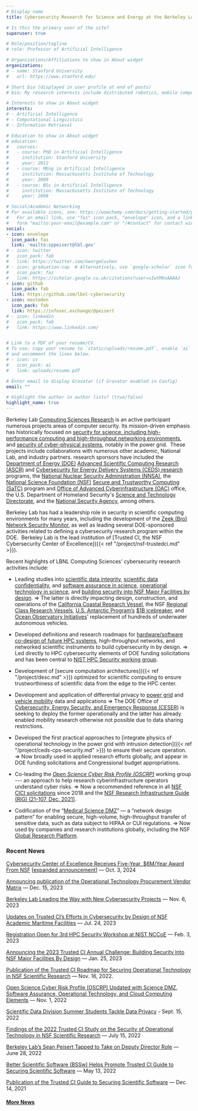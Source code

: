 ```yaml
---
# Display name
title: Cybersecurity Research for Science and Energy at the Berkeley Lab

# Is this the primary user of the site?
superuser: true

# Role/position/tagline
# role: Professor of Artificial Intelligence

# Organizations/Affiliations to show in About widget
organizations:
# - name: Stanford University
#   url: https://www.stanford.edu/

# Short bio (displayed in user profile at end of posts)
# bio: My research interests include distributed robotics, mobile computing and programmable matter.

# Interests to show in About widget
interests:
# - Artificial Intelligence
# - Computational Linguistics
# - Information Retrieval

# Education to show in About widget
# education:
#   courses:
#   - course: PhD in Artificial Intelligence
#     institution: Stanford University
#     year: 2012
#   - course: MEng in Artificial Intelligence
#     institution: Massachusetts Institute of Technology
#     year: 2009
#   - course: BSc in Artificial Intelligence
#     institution: Massachusetts Institute of Technology
#     year: 2008

# Social/Academic Networking
# For available icons, see: https://wowchemy.com/docs/getting-started/page-builder/#icons
#   For an email link, use "fas" icon pack, "envelope" icon, and a link in the
#   form "mailto:your-email@example.com" or "/#contact" for contact widget.
social:
- icon: envelope
  icon_pack: fas
  link: 'mailto:sppeisert@lbl.gov'
# - icon: twitter
#   icon_pack: fab
#   link: https://twitter.com/GeorgeCushen
# - icon: graduation-cap  # Alternatively, use `google-scholar` icon from `ai` icon pack
#   icon_pack: fas
#   link: https://scholar.google.co.uk/citations?user=sIwtMXoAAAAJ
- icon: github
  icon_pack: fab
  link: https://github.com/lbnl-cybersecurity
- icon: mastodon
  icon_pack: fab
  link: https://infosec.exchange/@peisert
# - icon: linkedin
#   icon_pack: fab
#   link: https://www.linkedin.com/


# Link to a PDF of your resume/CV.
# To use: copy your resume to `static/uploads/resume.pdf`, enable `ai` icons in `params.toml`, 
# and uncomment the lines below.
# - icon: cv
#   icon_pack: ai
#   link: uploads/resume.pdf

# Enter email to display Gravatar (if Gravatar enabled in Config)
email: ""

# Highlight the author in author lists? (true/false)
highlight_name: true
---
```


Berkeley Lab [Computing Sciences Research][CRD] is an active participant numerous projects areas of computer security. Its mission-driven emphasis has historically focused on [security for science, including high-performance computing and high-throughput networking environments](/research/research-cyberinfrastructure), and [security of cyber-physical systems](/research/ceds/), notably in the power grid.  These projects include collaborations with numerous other academic, National Lab, and industry partners.  research sponsors have included the [Department of Energy (DOE)][DOE] [Advanced Scientific Computing Research (ASCR)][ASCR] and [Cybersecurity for Energy Delivery Systems (CEDS) research][CEDS research] programs, the [National Nuclear Security Administration (NNSA)](http://nnsa.energy.gov), the [National Science Foundation (NSF)][NSF]  [Secure and Trustworthy Computing (SaTC)](https://www.nsf.gov/funding/pgm_summ.jsp?from=fund&orgAbbr=NSF&pims_id=504709) program and [Office of Advanced Cyberinfrastructure (OAC)](https://www.nsf.gov/div/index.jsp?div=OAC) office, the U.S. Department of Homeland Security's [Science and Technology Directorate](https://www.dhs.gov/science-and-technology), and the [National Security Agency][NSA], among others.  

[ASCR]: https://science.osti.gov/ascr/
[CEDS research]: https://www.energy.gov/ceser/activities/cybersecurity-critical-energy-infrastructure/cybersecurity-research-development-and
[DOE]: https://www.energy.gov
[NSA]: https://www.nsa.gov
[NNSA]: https://nnsa.energy.gov
[NSF]: https://www.nsf.gov

Berkeley Lab has had a leadership role in security in scientific computing environments for many years, including the development of the [Zeek (Bro) Network Security Monitor][Zeek], as well as leading several DOE-sponsored activities related to defining a cybersecurity research program within the DOE.  <!--More recently, Berkeley Lab led the coordination of the ["Cyber research" Enterprise Cyber Capability (ECC)][iJC3] of the DOE-wide Integrated Joint Cybersecurity Coordination Center (iJC3) — a sponsored research program involving ten DOE National Laboratories as performers.-->  Berkeley Lab is the lead institution of [Trusted CI, the NSF Cybersecurity Center of Excellence]({{< ref "/project/nsf-trustedci.md" >}}).

[CRD]: https://crd.lbl.gov
[Zeek]: https://www.zeek.org
[iJC3]: https:/ijc3.lbl.gov

Recent highlights of LBNL Computing Sciences' cybersecurity research activities include:

<!--
* Developing findings reports and solutions guides for [scientific data integrity](http://hdl.handle.net/2022/24910), [scientific data confidentiality](https://escholarship.org/uc/item/7cz7m1ws), [software assurance in science](https://blog.trustedci.org/2021/12/publication-of-trusted-ci-guide-to.html), the [security of operational technology in science](https://blog.trustedci.org/2022/01/announcing-2022-trusted-ci-annual.html), and [building security into maritime and polar NSF Major Facilities by design](https://blog.trustedci.org/2023/01/announcing-2023-trusted-ci-annual.htm).

* Development of [secure computation architectures]({{< ref "/project/desc.md" >}}) optimized for scientific computing to ensure trustworthiness of scientific data from the edge to the HPC center.

* Development and application of differential privacy to [power grid]({{< ref "/project/ceds-privacy.md" >}}) and [vehicle mobility]({{< ref "/project/csr-private-data.md" >}}) data and applications.

* Development of security monitoring systems for cyber-physical systems that [integrate insights about the physical limitations of those systems into network security monitoring]({{< ref "/project/ceds-cps-security.md" >}}) and that [leverage high-resolution physical sensors combined with SCADA to identify cyberattacks on power grid distribution systems]({{< ref "/project/ceds-upmu.md" >}}).

* Co-leading the development of the [Open Science Cyber Risk Profile (OSCRP)](http://trustedci.github.io/OSCRP/) --- a document designed to help researchers understand the cyber risks to their work.  

* Development of the [Medical Science DMZ]({{< ref "/project/medical-science-dmz.md" >}}) design pattern as a method that allows data flows at scale while simultaneously addressing the HIPAA Security Rule and related regulations governing biomedical data and appropriately managing risk.

-->

* Leading studies into [scientific data integrity](http://hdl.handle.net/2022/24910), [scientific data confidentiality](https://escholarship.org/uc/item/7cz7m1ws), and [software assurance in science](https://blog.trustedci.org/2021/12/publication-of-trusted-ci-guide-to.html), [operational technology in science](https://blog.trustedci.org/2022/01/announcing-2022-trusted-ci-annual.html), and [building security into NSF Major Facilities by design](https://blog.trustedci.org/2023/01/announcing-2023-trusted-ci-annual.html).  &rArr; The latter is directly impacting design, construction, and operations of the [California Coastal Research Vessel](https://scripps.ucsd.edu/news/design-worlds-first-hydrogen-hybrid-research-vessel-approved), the NSF [Regional Class Research Vessels](https://ceoas.oregonstate.edu/regional-class-research-vessel-rcrv), [U.S. Antarctic Program’s](https://www.usap.gov/) [$1B icebreaker](https://future.usap.gov/arv/), and [Ocean Observatory Initiatives](https://oceanobservatories.org/)’ replacement of hundreds of underwater autonomous vehicles.

* Developed definitions and research roadmaps for [hardware/software co-design of future HPC systems](https://secpriv.lbl.gov/project/ascr-hpc-cybersecurity-codesign/), high-throughput networks, and networked scientific instruments to build cybersecurity in by design. &rArr; Led directly to HPC cybersecurity elements of DOE funding solicitations and has been central to [NIST HPC Security working group](https://csrc.nist.gov/projects/high-performance-computing-security).

* Development of [secure computation architectures]({{< ref "/project/desc.md" >}}) optimized for scientific computing to ensure trustworthiness of scientific data from the edge to the HPC center.

* Development and application of differential privacy to [power grid](https://secpriv.lbl.gov/project/ceds-privacy/) and [vehicle mobility](https://secpriv.lbl.gov/project/csr-private-data/) data and applications &rArr; The DOE Office of [Cybersecurity, Energy Security, and Emergency Response (CESER)](https://www.energy.gov/ceser/office-cybersecurity-energy-security-and-emergency-response) is seeking to deploy the former operationally and the latter has already enabled mobility research otherwise not possible due to data sharing restrictions.

* Developed the first practical approaches to [integrate physics of operational technology in the power grid with intrusion detection]({{< ref "/project/ceds-cps-security.md" >}}) to ensure their secure operation. &rArr; Now broadly used in applied research efforts globally, and appear in DOE funding solicitations and Congressional budget appropriations.

* Co-leading the *[Open Science Cyber Risk Profile (OSCRP)](http://trustedci.github.io/OSCRP/)* working group --- an approach to help research cyberinfrastructure operators understand cyber risks. &rArr; Now a recommended reference in all [NSF CICI solicitations](https://www.nsf.gov/funding/pgm_summ.jsp?pims_id=505159) since 2018 and the [NSF Research Infrastructure Guide (RIG) (21-107, Dec. 2021)](https://www.nsf.gov/publications/pub_summ.jsp?ods_key=nsf21107).

* Codification of the “[Medical Science DMZ](http://jamia.oxfordjournals.org/content/23/6/1199.article-info)” — a “network design pattern” for enabling secure, high-volume, high-throughput transfer of sensitive data, such as data subject to HIPAA or CUI regulations. &rArr; Now used by companies and research institutions globally, including  the NSF [Global Research Platform](https://www.theglobalresearchplatform.net/).


<!--
* Development of techniques detecting misuse of high-performance computing resources using both [on-system]({{< ref "/project/ascr-ids-hpc.md" >}}) and [off-system]({{< ref "/project/inferring-computing.md" >}}) side channels.

* Development of a research roadmap for [co-designing high-performance computing systems with security built in]({{< ref "/project/ascr-hpc-cybersecurity-codesign.md" >}}).
-->

### Recent News

[Cybersecurity Center of Excellence Receives Five-Year, $6M/Year Award From NSF](https://cs.lbl.gov/news-media/news/2024/trusted-ci-nsf-release) [[expanded announcement](https://crd.lbl.gov/news-and-publications/news/2024/trusted-ci-nsf-award)] — Oct. 3, 2024

[Announcing publication of the Operational Technology Procurement Vendor Matrix](https://blog.trustedci.org/2023/12/announcing-publication-of-operational.html) — Dec. 15, 2023

[Berkeley Lab Leading the Way with New Cybersecurity Projects](https://crd.lbl.gov/news-and-publications/news/2023/berkeley-lab-leading-the-way-with-new-cybersecurity-projects/) — Nov. 6, 2023

[Updates on Trusted CI’s Efforts in Cybersecurity by Design of NSF Academic Maritime Facilities](https://blog.trustedci.org/2023/07/updates-on-trusted-cis-efforts-in.html) — Jul. 24, 2023

[Registration Open for 3rd HPC Security Workshop at NIST NCCoE](https://blog.trustedci.org/2023/02/register-NIST-3rd-HPC-workshop.html) — Feb. 3, 2023

[Announcing the 2023 Trusted CI Annual Challenge: Building Security Into NSF Major Facilities By Design](https://blog.trustedci.org/2023/01/announcing-2023-trusted-ci-annual.html) — Jan. 25, 2023

[Publication of the Trusted CI Roadmap for Securing Operational Technology in NSF Scientific Research](https://blog.trustedci.org/2022/11/publication-of-trusted-ci-roadmap-for.html) — Nov. 16, 2022.

[Open Science Cyber Risk Profile (OSCRP) Updated with Science DMZ, Software Assurance, Operational Technology, and Cloud Computing Elements](https://blog.trustedci.org/2022/11/open-science-cyber-risk-profile-oscrp.html) — Nov. 1, 2022

[Scientific Data Division Summer Students Tackle Data Privacy](https://crd.lbl.gov/news-and-publications/news/2022/scientific-data-division-summer-students-tackle-data-privacy/) - Sept. 15, 2022

[Findings of the 2022 Trusted CI Study on the Security of Operational Technology in NSF Scientific Research](https://blog.trustedci.org/2022/07/findings-of-2022-trusted-ci-study-on.html) — July 15, 2022

[Berkeley Lab’s Sean Peisert Tapped to Take on Deputy Director Role](https://cs.lbl.gov/news-media/news/2022/berkeley-labs-sean-peisert-tapped-to-take-on-deputy-director-role/) — June 28, 2022

[Better Scientific Software (BSSw) Helps Promote Trusted CI Guide to Securing Scientific Software](https://blog.trustedci.org/2022/05/better-scientific-software-bssw-helps.html) — May 13, 2022

[Publication of the Trusted CI Guide to Securing Scientific Software](https://blog.trustedci.org/2021/12/publication-of-trusted-ci-guide-to.html) — Dec. 14, 2021


#### [More News](news)
